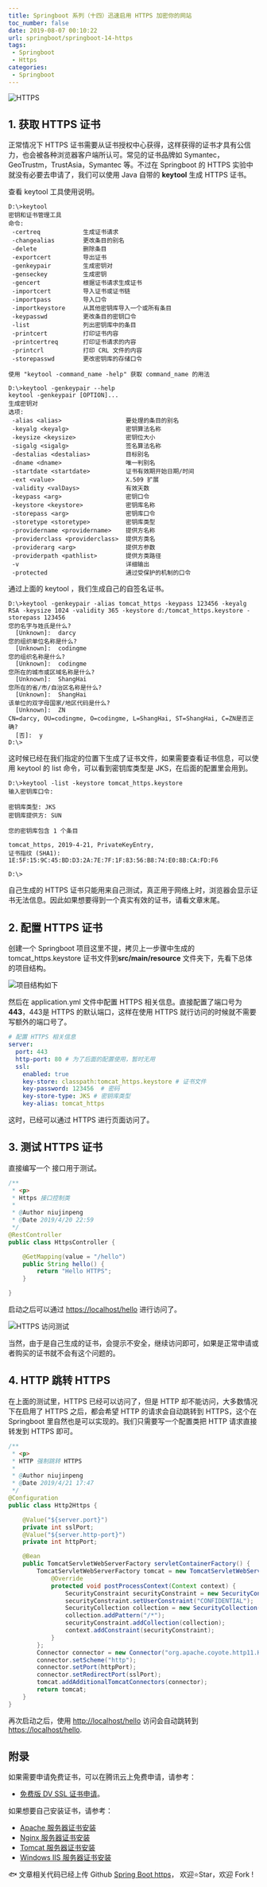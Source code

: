 ```yaml
---
title: Springboot 系列（十四）迅速启用 HTTPS 加密你的网站
toc_number: false
date: 2019-08-07 00:10:22
url: springboot/springboot-14-https
tags:
 - Springboot
 - Https
categories:
 - Springboot
---
```


![HTTPS](https://cdn.jsdelivr.net/gh/niumoo/cdn-assets/2019/1572308662878.png)

## 1. 获取 HTTPS 证书

正常情况下 HTTPS 证书需要从证书授权中心获得，这样获得的证书才具有公信力，也会被各种浏览器客户端所认可。常见的证书品牌如 Symantec，GeoTrustm，TrustAsia，Symantec 等。不过在 Springboot 的 HTTPS 实验中就没有必要去申请了，我们可以使用 Java 自带的 **keytool** 生成 HTTPS 证书。

<!-- more -->

查看 keytool 工具使用说明。

```shell
D:\>keytool
密钥和证书管理工具
命令:
 -certreq            生成证书请求
 -changealias        更改条目的别名
 -delete             删除条目
 -exportcert         导出证书
 -genkeypair         生成密钥对
 -genseckey          生成密钥
 -gencert            根据证书请求生成证书
 -importcert         导入证书或证书链
 -importpass         导入口令
 -importkeystore     从其他密钥库导入一个或所有条目
 -keypasswd          更改条目的密钥口令
 -list               列出密钥库中的条目
 -printcert          打印证书内容
 -printcertreq       打印证书请求的内容
 -printcrl           打印 CRL 文件的内容
 -storepasswd        更改密钥库的存储口令

使用 "keytool -command_name -help" 获取 command_name 的用法

D:\>keytool -genkeypair --help
keytool -genkeypair [OPTION]...
生成密钥对
选项:
 -alias <alias>                  要处理的条目的别名
 -keyalg <keyalg>                密钥算法名称
 -keysize <keysize>              密钥位大小
 -sigalg <sigalg>                签名算法名称
 -destalias <destalias>          目标别名
 -dname <dname>                  唯一判别名
 -startdate <startdate>          证书有效期开始日期/时间
 -ext <value>                    X.509 扩展
 -validity <valDays>             有效天数
 -keypass <arg>                  密钥口令
 -keystore <keystore>            密钥库名称
 -storepass <arg>                密钥库口令
 -storetype <storetype>          密钥库类型
 -providername <providername>    提供方名称
 -providerclass <providerclass>  提供方类名
 -providerarg <arg>              提供方参数
 -providerpath <pathlist>        提供方类路径
 -v                              详细输出
 -protected                      通过受保护的机制的口令
```

通过上面的 keytool ，我们生成自己的自签名证书。

```shell
D:\>keytool -genkeypair -alias tomcat_https -keypass 123456 -keyalg RSA -keysize 1024 -validity 365 -keystore d:/tomcat_https.keystore -storepass 123456
您的名字与姓氏是什么?
  [Unknown]:  darcy
您的组织单位名称是什么?
  [Unknown]:  codingme
您的组织名称是什么?
  [Unknown]:  codingme
您所在的城市或区域名称是什么?
  [Unknown]:  ShangHai
您所在的省/市/自治区名称是什么?
  [Unknown]:  ShangHai
该单位的双字母国家/地区代码是什么?
  [Unknown]:  ZN
CN=darcy, OU=codingme, O=codingme, L=ShangHai, ST=ShangHai, C=ZN是否正确?
  [否]:  y
D:\>
```

这时候已经在我们指定的位置下生成了证书文件，如果需要查看证书信息，可以使用 keytool 的 list 命令，可以看到密钥库类型是 JKS，在后面的配置里会用到。

```shell
D:\>keytool -list -keystore tomcat_https.keystore
输入密钥库口令:

密钥库类型: JKS
密钥库提供方: SUN

您的密钥库包含 1 个条目

tomcat_https, 2019-4-21, PrivateKeyEntry,
证书指纹 (SHA1): 1E:5F:15:9C:45:BD:D3:2A:7E:7F:1F:83:56:B8:74:E0:8B:CA:FD:F6

D:\>
```

自己生成的 HTTPS 证书只能用来自己测试，真正用于网络上时，浏览器会显示证书无法信息。因此如果想要得到一个真实有效的证书，请看文章末尾。

## 2. 配置 HTTPS 证书

创建一个 Springboot 项目这里不提，拷贝上一步骤中生成的 tomcat_https.keystore 证书文件到**src/main/resource** 文件夹下，先看下总体的项目结构。

![项目结构如下](https://cdn.jsdelivr.net/gh/niumoo/cdn-assets/2019/3f4682d8b6eaa6ac7bf29eae9f9d5109.png)


然后在 application.yml 文件中配置 HTTPS 相关信息。直接配置了端口号为 **443**，443是 HTTPS 的默认端口，这样在使用 HTTPS 就行访问的时候就不需要写额外的端口号了。

```yml
# 配置 HTTPS 相关信息
server:
  port: 443
  http-port: 80 # 为了后面的配置使用，暂时无用
  ssl:
    enabled: true
    key-store: classpath:tomcat_https.keystore # 证书文件
    key-password: 123456  # 密码
    key-store-type: JKS # 密钥库类型
    key-alias: tomcat_https
```

这时，已经可以通过 HTTPS 进行页面访问了。

## 3. 测试 HTTPS 证书

直接编写一个 接口用于测试。

```java
/**
 * <p>
 * Https 接口控制类
 *
 * @Author niujinpeng
 * @Date 2019/4/20 22:59
 */
@RestController
public class HttpsController {

    @GetMapping(value = "/hello")
    public String hello() {
        return "Hello HTTPS";
    }

}
```

启动之后可以通过 [https://localhost/hello](https://localhost/hello) 进行访问了。

![HTTPS 访问测试](https://cdn.jsdelivr.net/gh/niumoo/cdn-assets/2019/29a658a7761aa462cb80e1e34e5b0017.png)


当然，由于是自己生成的证书，会提示不安全，继续访问即可，如果是正常申请或者购买的证书就不会有这个问题的。

## 4. HTTP 跳转 HTTPS

在上面的测试里，HTTPS 已经可以访问了，但是 HTTP 却不能访问，大多数情况下在启用了 HTTPS 之后，都会希望 HTTP 的请求会自动跳转到 HTTPS，这个在 Springboot 里自然也是可以实现的。我们只需要写一个配置类把 HTTP 请求直接转发到 HTTPS 即可。

```java
/**
 * <p>
 * HTTP 强制跳转 HTTPS
 *
 * @Author niujinpeng
 * @Date 2019/4/21 17:47
 */
@Configuration
public class Http2Https {

    @Value("${server.port}")
    private int sslPort;
    @Value("${server.http-port}")
    private int httpPort;

    @Bean
    public TomcatServletWebServerFactory servletContainerFactory() {
        TomcatServletWebServerFactory tomcat = new TomcatServletWebServerFactory() {
            @Override
            protected void postProcessContext(Context context) {
                SecurityConstraint securityConstraint = new SecurityConstraint();
                securityConstraint.setUserConstraint("CONFIDENTIAL");
                SecurityCollection collection = new SecurityCollection();
                collection.addPattern("/*");
                securityConstraint.addCollection(collection);
                context.addConstraint(securityConstraint);
            }
        };
        Connector connector = new Connector("org.apache.coyote.http11.Http11NioProtocol");
        connector.setScheme("http");
        connector.setPort(httpPort);
        connector.setRedirectPort(sslPort);
        tomcat.addAdditionalTomcatConnectors(connector);
        return tomcat;
    }
}
```

再次启动之后，使用 [http://localhost/hello](http://localhost/hello) 访问会自动跳转到 [https://localhost/hello](https://localhost/hello).



## 附录

如果需要申请免费证书，可以在腾讯云上免费申请，请参考：

- [免费版 DV SSL 证书申请](https://cloud.tencent.com/document/product/400/6813#.E8.8E.B7.E5.8F.96.E8.AF.81.E4.B9.A6)。

如果想要自己安装证书，请参考：

- [Apache 服务器证书安装](https://cloud.tencent.com/document/product/400/35243)
- [Nginx 服务器证书安装](https://cloud.tencent.com/document/product/400/35244)
- [Tomcat 服务器证书安装](https://cloud.tencent.com/document/product/400/35224)
- [Windows IIS 服务器证书安装](https://cloud.tencent.com/document/product/400/35225)

🐟 文章相关代码已经上传 Github [Spring Boot https](https://github.com/niumoo/springboot/tree/master/springboot-web-https)， 欢迎⭐Star️，欢迎 Fork !